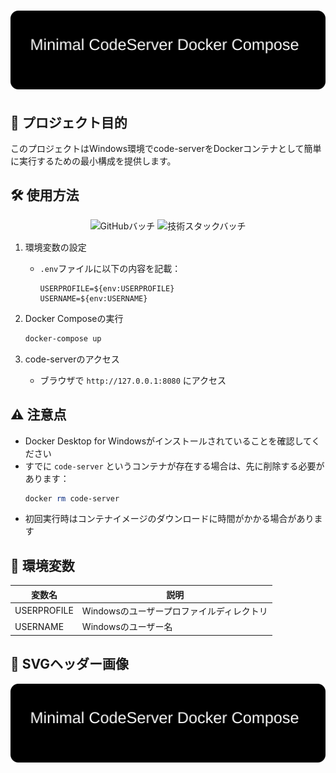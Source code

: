 # ![ヘッダー画像](assets/header.svg)

## 📖 プロジェクト目的
このプロジェクトはWindows環境でcode-serverをDockerコンテナとして簡単に実行するための最小構成を提供します。

## 🛠 使用方法

<div align="center">
  <img src="https://github.com/user-attachments/assets/33648eb0-f86e-4e45-a072-3cc6d5946ea4" alt="GitHubバッチ" />
  <img src="https://github.com/user-attachments/assets/33648eb0-f86e-4e45-a072-3cc6d5946ea4" alt="技術スタックバッチ" />
</div>

1. 環境変数の設定
   - `.env`ファイルに以下の内容を記載：
     ```
     USERPROFILE=${env:USERPROFILE}
     USERNAME=${env:USERNAME}
     ```

2. Docker Composeの実行
   ```powershell
   docker-compose up
   ```

3. code-serverのアクセス
   - ブラウザで `http://127.0.0.1:8080` にアクセス

## ⚠ 注意点
- Docker Desktop for Windowsがインストールされていることを確認してください
- すでに `code-server` というコンテナが存在する場合は、先に削除する必要があります：
  ```powershell
  docker rm code-server
  ```
- 初回実行時はコンテナイメージのダウンロードに時間がかかる場合があります

## 🌱 環境変数
| 変数名 | 説明 |
| --- | --- |
| USERPROFILE | Windowsのユーザープロファイルディレクトリ |
| USERNAME | Windowsのユーザー名 |

## 🎨 SVGヘッダー画像
![ヘッダー画像](assets/header.svg)
